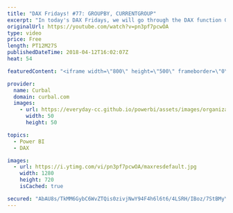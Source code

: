 ```yaml
---
title: "DAX Fridays! #77: GROUPBY, CURRENTGROUP"
excerpt: "In today's DAX Fridays, we will go through the DAX function GROUPBY with an example.  GROUPBY is similar as SUMMARIZE, but the difference is that in the expression part, you use DAX iterators to get your results. You can also nest GROUPBY functions to get for example the highest sales amount by country."
originalUrl: https://youtube.com/watch?v=pn3pf7pcwOA
type: video
price: Free
length: PT12M27S
publishedDateTime: 2018-04-12T16:02:07Z
heat: 54

featuredContent: "<iframe width=\"800\" height=\"500\" frameborder=\"0\" src=\"https://www.youtube.com/embed/pn3pf7pcwOA\" allow=\"accelerometer; autoplay; encrypted-media; gyroscope; picture-in-picture\" allowfullscreen></iframe>"

provider:
  name: Curbal
  domain: curbal.com
  images:
    - url: https://everyday-cc.github.io/powerbi/assets/images/organizations/curbal.com-50x50.jpg
      width: 50
      height: 50

topics:
  - Power BI
  - DAX

images:
  - url: https://i.ytimg.com/vi/pn3pf7pcwOA/maxresdefault.jpg
    width: 1280
    height: 720
    isCached: true

secured: "AbAU8s/TkMM6GybC6WvZTQis0zivjNwY94F4h6l6t6/4LSRH/IBoz/7StBMyYOr47zQeSz6BPvqn3BabV5GgENyqcuOGwiEgTY4FlOuiqoB+xNV2TsAe5eSzYrA7aNePTCl4uWKNgX/180YAeOKYs5OdgINIj5Dto1j6wfrsaD9JF6PPJWBDs7BTrGap3OHv4gPZgeAjfGSOfm+v4tpCGFm2FojUALA/x5mm1UA4z1yDIQYH2iLMgJOJfVNo8YTkMzhXqiknHQPMgP7BEAYbMXYPgv+c0JSqY9afQUlJwLAtYRe8tBaIVjPNU/327jtZrlAnek1+fVCbEKHbX0n6778tXKsPojgviNnbfBtuAt6vZT1D0nFaLUvzjhslDsNi6gPiDGjYFtLW/iGk4V8jYpEJFtfvp6O8RTxqaR/7NYo=;oyM14Ifr9pe0Kg7IrjOZIw=="
---
```


